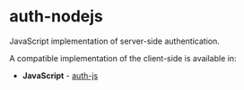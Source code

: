 # auth-nodejs

JavaScript implementation of server-side authentication.

A compatible implementation of the client-side is available in:

- **JavaScript** - [auth-js](https://github.com/pawel-stepnowski/auth-js)